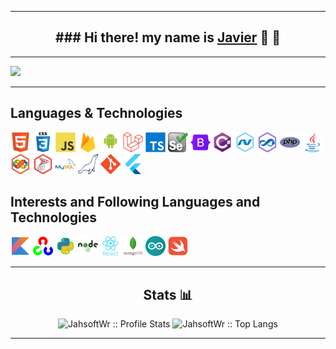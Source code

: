 <hr>

<h2 align="center">
### Hi there! my name is <a href="https://github.com/JahsoftWr">Javier</a> 👋 💬
</h2>
<hr>
<img src="https://i.imgur.com/OujrZjl.png">
<hr>

<h2 align="left">Languages & Technologies</h2>

<p align="left">
  
<a href="https://developer.mozilla.org/en-US/docs/Web/HTML" target="_blank" rel="noreferrer"> 
<img src="https://github.com/JahsoftWr/README/blob/main/img/html5-original.svg" 
alt="html5" width="32" height="32"/></a>

<a href="https://www.w3schools.com/css/" target="_blank" rel="noreferrer"> 
<img src="https://github.com/JahsoftWr/README/blob/main/img//css3-original-wordmark.svg" 
alt="css3" width="32" height="32"/></a>  

<a href="https://developer.mozilla.org/en-US/docs/Web/JavaScript" target="_blank" rel="noreferrer"> 
<img src="https://github.com/JahsoftWr/README/blob/main/img/javascript-original.svg" 
alt="javascript" width="32" height="32"/></a>

<a href="https://firebase.google.com/" target="_blank" rel="noreferrer"> 
<img src="https://github.com/JahsoftWr/README/blob/main/img/firebase-original.svg" 
alt="firebase" width="32" height="32"/></a>

<a href="https://developer.android.com/studio" target="_blank" rel="noreferrer"> 
<img src="https://raw.githubusercontent.com/devicons/devicon/master/icons/android/android-original-wordmark.svg" 
alt="Android Studio" width="32" height="32"/></a>

<a href="https://laravel.com/" target="_blank" rel="noreferrer"> 
<img src="https://github.com/JahsoftWr/README/blob/main/img/laravel-original.svg" 
alt="laravel" width="32" height="32"/></a>

<a href="https://www.typescriptlang.org/" target="_blank" rel="noreferrer"> 
<img src="https://github.com/JahsoftWr/README/blob/main/img/typescript-original.svg" 
alt="Typescript" width="32" height="32"/></a>

<a href="https://www.selenium.dev" target="_blank" rel="noreferrer"> 
<img src="https://github.com/JahsoftWr/README/blob/main/img/selenium-logo.svg" 
alt="Selenium" width="32" height="32"/></a>

<a href="https://getbootstrap.com/" target="_blank" rel="noreferrer"> 
<img src="https://github.com/JahsoftWr/README/blob/main/img/bootstrap-original.svg" 
alt="bootstrap" width="32" height="32"/></a>

<a href="https://docs.microsoft.com/en-us/dotnet/csharp/" target="_blank" rel="noreferrer"> 
<img src="https://github.com/JahsoftWr/README/blob/main/img/csharp-original.svg" 
alt="C#" width="32" height="32"/></a>

<a href="https://docs.microsoft.com/en-us/aspnet/core/mvc/overview/getting-started/" target="_blank" rel="noreferrer"> 
<img src="https://github.com/JahsoftWr/README/blob/main/img/aspnet-original.png" 
alt="Mvc.net" width="32" height="32"/></a>

<a href="https://docs.microsoft.com/en-us/dotnet/visual-basic/" target="_blank" rel="noreferrer"> 
<img src="https://github.com/JahsoftWr/README/blob/main/img/visual-basic-original.png" 
alt="Vb net" width="32" height="32"/></a>

<a href="https://www.php.net" target="_blank" rel="noreferrer"> 
<img src="https://github.com/JahsoftWr/README/blob/main/img/php-original.svg" 
alt="Php" width="32" height="32"/></a>

<a href="https://www.java.com/" target="_blank" rel="noreferrer"> 
<img src="https://github.com/JahsoftWr/README/blob/main/img/java-original.svg" 
alt="java" width="32" height="32"/></a>

<a href="https://www.vb6.com/" target="_blank" rel="noreferrer"> 
<img src="https://github.com/JahsoftWr/README/blob/main/img/visualbasic6.png" 
alt="vb6" width="32" height="32"/></a>

<a href="https://www.microsoft.com/en-us/sql/database-engine/editions/sql-server-2019" target="_blank" rel="noreferrer"> 
<img src="https://github.com/JahsoftWr/README/blob/main/img/sqlserver-original.png" 
alt="sql server" width="32" height="32"/></a>

<a href="https://www.mysql.com/" target="_blank" rel="noreferrer"> 
<img src="https://github.com/JahsoftWr/README/blob/main/img/mysql-original-wordmark.svg" 
alt="mysql" width="32" height="32"/></a>

<a href="https://mariadb.com/" target="_blank" rel="noreferrer"> 
<img src="https://github.com/JahsoftWr/README/blob/main/img/mariadb-original.svg" 
alt="mysql" width="32" height="32"/></a>

<a href="https://git-scm.com/" target="_blank" rel="noreferrer">
<img src="https://github.com/JahsoftWr/README/blob/main/img/git-original.svg"
alt="git" width="32" height="32"/></a>

<a href="https://flutter.dev" target="_blank" rel="noreferrer">
<img src="https://github.com/JahsoftWr/README/blob/main/img/flutter-original.svg"
alt="flutter" width="32" height="32"/></a> 


</p>

<p align="left">
<h2 align="left">Interests and Following Languages ​​and Technologies</h2>
</p>
<p align="left">
  
<a href="https://kotlinlang.org/" target="_blank" rel="noreferrer">
<img src="https://github.com/JahsoftWr/README/blob/main/img/kotlin-original.svg"
alt="flutter"width="32" height="32"/></a> 

<a href="https://opencv.org/" target="_blank" rel="noreferrer"> 
<img src="https://github.com/JahsoftWr/README/blob/main/img/opencv-logo.svg" 
alt="opencv" width="32" height="32"/></a>

<a href="https://www.python.org" target="_blank" rel="noreferrer"> 
<img src="https://github.com/JahsoftWr/README/blob/main/img/Python-original.png" 
alt="Python" width="32" height="32"/></a>

<a href="https://nodejs.org" target="_blank" rel="noreferrer">
<img src="https://github.com/JahsoftWr/README/blob/main/img/nodejs-original-wordmark.svg"
alt="nodejs" width="32" height="32"/></a> 

<a href="https://reactjs.org/" target="_blank" rel="noreferrer"> 
<img src="https://github.com/JahsoftWr/README/blob/main/img/react-original-wordmark.svg" 
alt="React" width="32" height="32"/></a>

<a href="https://www.mongodb.com/" target="_blank" rel="noreferrer">
<img src="https://github.com/JahsoftWr/README/blob/main/img/mongodb-original-wordmark.svg"
alt="mongodb" width="32" height="32"/></a>

<a href="https://www.arduino.cc/" target="_blank" rel="noreferrer"> 
<img src="https://github.com/JahsoftWr/README/blob/main/img/arduino-original.png" 
alt="Arduino" width="32" height="32"/></a>
 
<a href="https://es.wikipedia.org/wiki/Swift_(lenguaje_de_programaci%C3%B3n)" target="_blank" rel="noreferrer"> 
<img src="https://github.com/JahsoftWr/README/blob/main/img/Swift-original.png" 
alt="Arduino" width="32" height="32"/></a> 

</p>
<hr>

<h2 align="center">Stats 📊 </h2>



<p align="center">
  <img height="180em"  width="400em" src="https://github-readme-stats.vercel.app/api?username=JahsoftWr&theme=tokyonight&show_icons=true&hide_border=true&count_private=true" alt="JahsoftWr :: Profile Stats" />
  <img height="180em" width="400em" src="https://github-readme-stats.vercel.app/api/top-langs/?username=JahsoftWr&langs_count=8&theme=tokyonight&layout=compact&hide_border=true" alt="JahsoftWr :: Top Langs" />
</p>

<hr>




<!--
**JahsoftWr/JahsoftWr** is a ✨ _special_ ✨ repository because its `README.md` (this file) appears on your GitHub profile.

Here are some ideas to get you started:

- 🔭 I’m currently working on ...
- 🌱 I’m currently learning ...
- 👯 I’m looking to collaborate on ...
- 🤔 I’m looking for help with ...
- 💬 Ask me about ...
- 📫 How to reach me: ...
- 😄 Pronouns: ...
- ⚡ Fun fact: ...
-->
